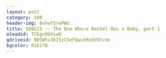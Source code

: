 ```yaml
---
layout: post 
category: S08 
header-img: 8vhwY5rwPWU 
title: S08E23 -- The One Where Rachel Has a Baby, part 1 
oloadid: 7CEgvObXiwQ 
gdriveid: 0B5Whx3bISzC5eFQwckRoUV8tcmc 
bgcolor: 01617B
--- 
```

<!--more--> 
